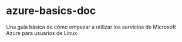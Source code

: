 azure-basics-doc
================

Una guía básica de cómo empezar a utilizar los servicios de Microsoft Azure para usuarios de Linux
